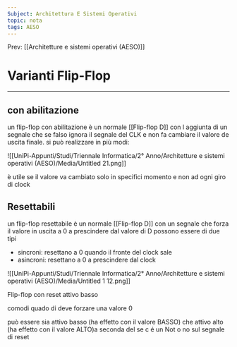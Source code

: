 ```yaml
---
Subject: Architettura E Sistemi Operativi
topic: nota
tags: AESO
---
```


Prev: [[Architetture e sistemi operativi (AESO)]]

# Varianti Flip-Flop
---


## con abilitazione

un flip-flop con abilitazione è un normale [[Flip-flop D]] con l aggiunta di un segnale che se falso ignora il segnale del CLK e non fa cambiare il valore de uscita finale. si può realizzare in più modi:

![[UniPi-Appunti/Studi/Triennale Informatica/2° Anno/Architetture e sistemi operativi (AESO)/Media/Untitled 21.png]]

è utile se il valore va cambiato solo in specifici momento e non ad ogni giro di clock

## Resettabili

un flip-flop resettabile è un normale [[Flip-flop D]] con un segnale che forza il valore in uscita a 0 a prescindere dal valore di D possono essere di due tipi

- sincroni: resettano a 0 quando il fronte del clock sale
- asincroni: resettano a 0 a prescindere dal clock

![[UniPi-Appunti/Studi/Triennale Informatica/2° Anno/Architetture e sistemi operativi (AESO)/Media/Untitled 1 12.png]]

Flip-flop con reset attivo basso

comodi quado di deve forzare una valore 0

può essere sia attivo basso (ha effetto con il valore BASSO) che attivo alto (ha effetto con il valore ALTO)a seconda del se c é un Not o no sul segnale di reset

